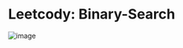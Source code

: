 # Leetcodу: Binary-Search
![image](https://github.com/user-attachments/assets/eeb30adc-fcd8-4c69-809b-85b1c5129baf)
